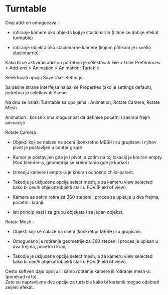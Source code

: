 # Turntable

Ovaj add-on omogucava :  

- rotiranje kamere oko objekta koji je stacionaran (i time se dobije efekat turntable)

- rotiranje objekta oko stacionarne kamere (kojom prilikom je i svetlo stacionarno)

Kako bi se aktivirao add-on potrebno je selektovati File > User Preferences > Add-ons > Animation > Animation: Turtable

Selektovati opciju Save User Settings

Sa desne strane interfejsa nalazi se Properties (ako je settings default), potrebno je seletkovati Scene

Na dnu se nalazi Turntable sa opcijama : Animation, Rotate Camera, Rotate Mesh

Animation : korisnik ima mogucnost da definise pocetni i zavrsni frejm animacije

Rotate Camera :

- Objekti koji se nalaze na sceni (konkretno MESH) su grupisani i njihov pivot je postavljen u centar grupe

- Kursor je postavljen gde je i pivot, a zatim na toj lokaciji je kreiran empty.(Kod blender-a, geometrija se kreira tamo gde je kursor)

- Izmedju kamere i empty-a je kreiran odnosno child-parent. 

- Takodje je ukljucene opcije select mesh, a za kameru view selected kako bi ceo/li objekat/objekti stali u FOV.(Field of view)

- Kamera se zatim rotira za 360 stepeni i proces se upisuje u dva frejma, pocetni i kranji.

- Isti princip vazi i za grupu objekata i za jedan objekat.

Rotate Mesh : 

- Objekti koji se nalaze na sceni (konkretno MESH) su grupisani.

- Omoguceno je rotiranje geometrije za 360 stepeni i proces je upisan u dva frejma, pocetni i kranji.

- Takodje je ukljucene opcije select mesh, a za kameru view selected kako bi ceo/li objekat/objekti stali u FOV.(Field of view)

		
Cesto softveri daju opciju ili samo rotiranje kamere ili rotiranje mesh-a. (ponekad ni to)		
Zato su napravljene dve opcije za turtable kako bi korisnik mogao odabrati zeljeni efekat. 
		